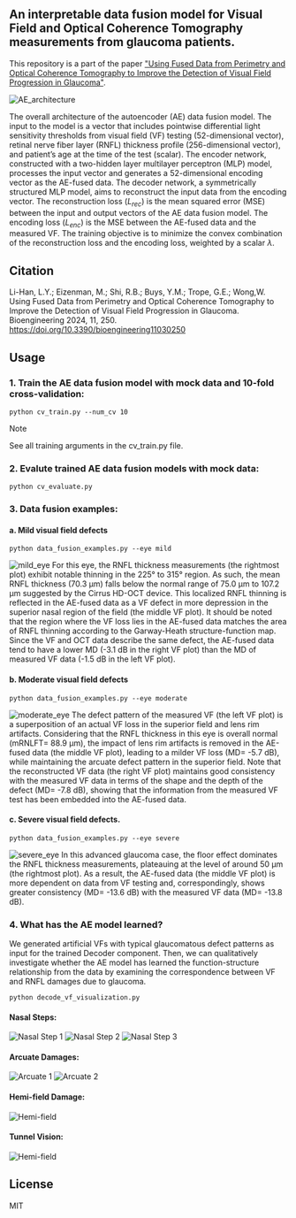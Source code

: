 ## An interpretable data fusion model for Visual Field and Optical Coherence Tomography measurements from glaucoma patients.
This repository is a part of the paper ["Using Fused Data from Perimetry and Optical Coherence Tomography to Improve the Detection of Visual Field Progression in Glaucoma"](https://www.mdpi.com/2306-5354/11/3/250).

![AE_architecture](https://github.com/lcapacitor/glaucoma-vf-oct-data-fusion/blob/main/figures/ae_architecture.jpg)

The overall architecture of the autoencoder (AE) data fusion model. The input to the model is a vector that includes pointwise differential light sensitivity thresholds from visual field (VF) testing (52-dimensional vector), retinal nerve fiber layer (RNFL) thickness profile (256-dimensional vector), and patient’s age at the time of the test (scalar). The encoder network, constructed with a two-hidden layer multilayer perceptron (MLP) model, processes the input vector and generates a 52-dimensional encoding vector as the AE-fused data. The decoder network, a symmetrically structured MLP model, aims to reconstruct the input data from the encoding vector. The reconstruction loss ($L_{rec}$) is the mean squared error (MSE) between the input and output vectors of the AE data fusion model. The encoding loss ($L_{enc}$) is the MSE between the AE-fused data and the measured VF. The training objective is to minimize the convex combination of the reconstruction loss and the encoding loss, weighted by a scalar $\lambda$. 

## Citation
Li-Han, L.Y.; Eizenman, M.; Shi, R.B.; Buys, Y.M.; Trope, G.E.; Wong,W. Using Fused Data from Perimetry and Optical Coherence Tomography to Improve the Detection of Visual Field Progression in Glaucoma. Bioengineering 2024, 11, 250. https://doi.org/10.3390/bioengineering11030250

## Usage
### 1. Train the AE data fusion model with mock data and 10-fold cross-validation:
```
python cv_train.py --num_cv 10
```
> [!NOTE]
> See all training arguments in the cv_train.py file.

### 2. Evalute trained AE data fusion models with mock data:
```
python cv_evaluate.py
```
### 3. Data fusion examples:
#### a. Mild visual field defects
```
python data_fusion_examples.py --eye mild
```
![mild_eye](https://github.com/lcapacitor/glaucoma-vf-oct-data-fusion/blob/main/figures/example_mild.jpeg)
For this eye, the RNFL thickness measurements (the rightmost plot) exhibit notable thinning in the 225° to 315° region. As such, the mean RNFL thickness (70.3 µm) falls below the normal range of 75.0 µm to 107.2 µm suggested by the Cirrus HD-OCT device. This localized RNFL thinning is reflected in the AE-fused data as a VF defect in more depression in the superior nasal region of the field (the middle VF plot). It should be noted that the region where the VF loss lies in the AE-fused data matches the area of RNFL thinning according to the Garway-Heath structure-function map. Since the VF and OCT data describe the same defect, the AE-fused data tend to have a lower MD (-3.1 dB in the right VF plot) than the MD of measured VF data (-1.5 dB in the left VF plot). 


#### b. Moderate visual field defects
```
python data_fusion_examples.py --eye moderate
```
![moderate_eye](https://github.com/lcapacitor/glaucoma-vf-oct-data-fusion/blob/main/figures/example_moderate.jpeg)
The defect pattern of the measured VF (the left VF plot) is a superposition of an actual VF loss in the superior field and lens rim artifacts. Considering that the RNFL thickness in this eye is overall normal (mRNLFT= 88.9 µm), the impact of lens rim artifacts is removed in the AE-fused data (the middle VF plot), leading to a milder VF loss (MD= -5.7 dB), while maintaining the arcuate defect pattern in the superior field. Note that the reconstructed VF data (the right VF plot) maintains good consistency with the measured VF data in terms of the shape and the depth of the defect (MD= -7.8 dB), showing that the information from the measured VF test has been embedded into the AE-fused data. 


#### c. Severe visual field defects.
```
python data_fusion_examples.py --eye severe
```
![severe_eye](https://github.com/lcapacitor/glaucoma-vf-oct-data-fusion/blob/main/figures/example_severe.jpeg)
In this advanced glaucoma case, the floor effect dominates the RNFL thickness measurements, plateauing at the level of around 50 µm (the rightmost plot). As a result, the AE-fused data (the middle VF plot) is more dependent on data from VF testing and, correspondingly, shows greater consistency (MD= -13.6 dB) with the measured VF data (MD= -13.8 dB).


### 4. What has the AE model learned?
We generated artificial VFs with typical glaucomatous defect patterns as input for the trained Decoder component. Then, we can qualitatively investigate whether the AE model has learned the function-structure relationship from the data by examining the correspondence between VF and RNFL damages due to glaucoma. 
```
python decode_vf_visualization.py
```
#### Nasal Steps:
![Nasal Step 1](https://github.com/lcapacitor/glaucoma-vf-oct-data-fusion/blob/main/figures/VF_Decode_NasalStep_1.jpeg)
![Nasal Step 2](https://github.com/lcapacitor/glaucoma-vf-oct-data-fusion/blob/main/figures/VF_Decode_NasalStep_2.jpeg)
![Nasal Step 3](https://github.com/lcapacitor/glaucoma-vf-oct-data-fusion/blob/main/figures/VF_Decode_NasalStep_3.jpeg)

#### Arcuate Damages:
![Arcuate 1](https://github.com/lcapacitor/glaucoma-vf-oct-data-fusion/blob/main/figures/VF_Decode_Arcuate_1.jpeg)
![Arcuate 2](https://github.com/lcapacitor/glaucoma-vf-oct-data-fusion/blob/main/figures/VF_Decode_Arcuate_2.jpeg)

#### Hemi-field Damage:
![Hemi-field](https://github.com/lcapacitor/glaucoma-vf-oct-data-fusion/blob/main/figures/VF_Decode_Hemi-field_1.jpeg)

#### Tunnel Vision:
![Hemi-field](https://github.com/lcapacitor/glaucoma-vf-oct-data-fusion/blob/main/figures/VF_Decode_TunnelVision_1.jpeg)


## License
MIT
